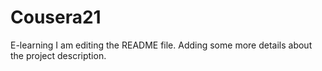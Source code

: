 # Cousera21
E-learning
I am editing the README file. Adding some more details about the project description.
